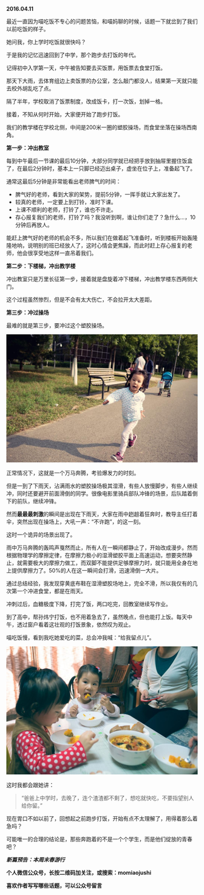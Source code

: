 
          
            
**2016.04.11**

最近一直因为喵吃饭不专心的问题苦恼，和喵妈聊的时候，话题一下就岔到了我们以前吃饭的样子。

她问我，你上学时吃饭就很快吗？

于是我的记忆迅速回到了中学，那个跑步去打饭的年代。

记得初中入学第一天，中午被告知要去买饭票，用饭票去食堂打饭。

那天下大雨，去体育组边上卖饭票的办公室，怎么敲门都没人，结果第一天就只能去校外胡乱吃了点。

隔了半年，学校取消了饭票制度，改成饭卡，打一次饭，划掉一格。

接着，不知从何时开始，大家便开始了跑步打饭。

我们的教学楼在学校北侧，中间是200米一圈的塑胶操场，而食堂坐落在操场西南角。

**第一步：冲出教室**

每到中午最后一节课的最后10分钟，大部分同学就已经把手放到抽屉里握住饭盒了，在最后2分钟时，基本上一只脚已经迈出桌子，虚坐在位子上，准备起飞了。

通常这最后5分钟是非常能看出老师脾气的时间：
* 脾气好的老师，看到大家的架势，提前5分钟，一挥手就让大家出发了。
* 较真的老师，一定要上到打铃，准时下课。
* 上课不顺利的老师，打铃了，谁也不许走。
* 存心报复我们的老师，打铃了吗？我没听到啊，谁让你们走了？急什么...，10分钟后再放人。


能赶上脾气好的老师的机会不多，所以我们在做着起飞准备时，听到楼板开始轰隆隆地响，说明别的班已经放人了，这时心情会更焦躁，而此时赶上存心报复的老师，他会很享受地这样一直吊着我们。

**第二步：下楼梯，冲出教学楼**

冲出教室只是万里长征第一步，接着就是盘旋着冲下楼梯，冲出教学楼东西两侧大门。

这个过程虽然惨烈，但是不会有太大伤亡，不会拉开太大差距。

**第三步：冲过操场**

最难的就是第三步，要冲过这个塑胶操场。



![](img/51001-ba0213e870fffa92.jpg)




正常情况下，这就是一个万马奔腾，考验爆发力的时刻。

但是一到了下雨天，沾满雨水的塑胶操场极其湿滑，有些人放慢脚步，有些人继续冲，同时还要避开前面滑倒的同学。很像电影里骑兵部队冲锋的场景，后队踏着倒下的前队，继续冲锋。

然而**最最最刺激**的瞬间是出现在下雨天，大家在雨中趔趄着狂奔时，教导主任打着伞，突然出现在操场上，大吼一声：“不许跑”，的这一刻。

这时一个诡异的场景出现了。

雨中万马奔腾的轰鸣声戛然而止，所有人在一瞬间都静止了，开始改成漫步。然而根据物理学的摩擦定律，在摩擦力极小的湿滑塑胶平面上高速运动，想要突然静止，就需要极大的摩擦力做工，而双脚不能提供足够摩擦力时，就只能用全身在地上提供摩擦力了。50%的人在这一瞬间会打滑，迅速滑倒一大片。

通过总结经验，我发现穿黄底布鞋在湿滑塑胶场地上，完全不滑，所以我仅有的几次第一个冲进食堂，都是在雨天。

冲刺过后，血糖极度下降，打完了饭，两口吃完，回教室继续写作业。

到了高中，帮孙炜宁打饭，也不用着急去了，虽然晚点，但也能打上饭。每天中午，透过窗户看着这壮观的打饭景象，依然叹为观止。

喵吃饭慢，看到我吃她爱吃的菜，总会冲我喊：“给我留点儿”。



![](img/51001-b1fbecf2b4fa29d6.jpg)




这时我都会跟她讲：
>“爸爸上中学时，去晚了，连个渣渣都不剩了，想吃就快吃，不要指望别人给你留。”



现在胃口不如以前了，回想起之前跑步打饭，开始有点不太理解了，用得着那么着急吗？

可能唯一的合理的结论是，那些奔跑着的不是一个个学生，而是他们绽放的青春吧？


***新篇预告：本周末春游行***


**个人微信公众号，长按二维码加关注，或搜索：momiaojushi**

**喜欢作者写写哪些话题，可以公众号留言**




          
        